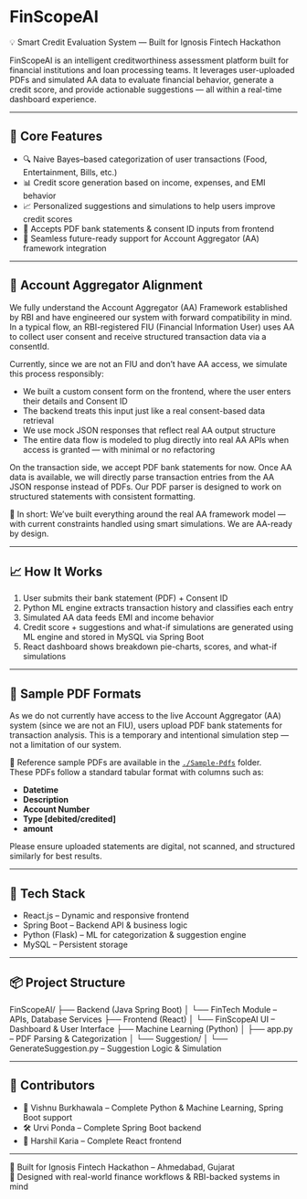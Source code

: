 # FinScopeAI

💡 Smart Credit Evaluation System — Built for Ignosis Fintech Hackathon

FinScopeAI is an intelligent creditworthiness assessment platform built for financial institutions and loan processing teams. It leverages user-uploaded PDFs and simulated AA data to evaluate financial behavior, generate a credit score, and provide actionable suggestions — all within a real-time dashboard experience.

---

## 🚀 Core Features

- 🔍 Naive Bayes–based categorization of user transactions (Food, Entertainment, Bills, etc.)
- 📊 Credit score generation based on income, expenses, and EMI behavior
- 📈 Personalized suggestions and simulations to help users improve credit scores
- 📄 Accepts PDF bank statements & consent ID inputs from frontend
- 🧠 Seamless future-ready support for Account Aggregator (AA) framework integration

---

## 🧠 Account Aggregator Alignment

We fully understand the Account Aggregator (AA) Framework established by RBI and have engineered our system with forward compatibility in mind. In a typical flow, an RBI-registered FIU (Financial Information User) uses AA to collect user consent and receive structured transaction data via a consentId.

Currently, since we are not an FIU and don’t have AA access, we simulate this process responsibly:

- We built a custom consent form on the frontend, where the user enters their details and Consent ID
- The backend treats this input just like a real consent-based data retrieval
- We use mock JSON responses that reflect real AA output structure
- The entire data flow is modeled to plug directly into real AA APIs when access is granted — with minimal or no refactoring

On the transaction side, we accept PDF bank statements for now. Once AA data is available, we will directly parse transaction entries from the AA JSON response instead of PDFs. Our PDF parser is designed to work on structured statements with consistent formatting.

💬 In short: We’ve built everything around the real AA framework model — with current constraints handled using smart simulations. We are AA-ready by design.

---

## 📈 How It Works

1. User submits their bank statement (PDF) + Consent ID
2. Python ML engine extracts transaction history and classifies each entry
3. Simulated AA data feeds EMI and income behavior
4. Credit score + suggestions and what-if simulations are generated using ML engine and stored in MySQL via Spring Boot
5. React dashboard shows breakdown pie-charts, scores, and what-if simulations

---

## 📄 Sample PDF Formats

As we do not currently have access to the live Account Aggregator (AA) system (since we are not an FIU), users upload PDF bank statements for transaction analysis. This is a temporary and intentional simulation step — not a limitation of our system.

📂 Reference sample PDFs are available in the [`./Sample-Pdfs`](./Sample-Pdfs) folder.  
These PDFs follow a standard tabular format with columns such as:

- **Datetime**
- **Description**
- **Account Number**
- **Type [debited/credited]**
- **amount**

Please ensure uploaded statements are digital, not scanned, and structured similarly for best results.

---

## 🧪 Tech Stack

- React.js – Dynamic and responsive frontend
- Spring Boot – Backend API & business logic
- Python (Flask) – ML for categorization & suggestion engine
- MySQL – Persistent storage

---

## 📦 Project Structure

FinScopeAI/
├── Backend (Java Spring Boot)
│ └── FinTech Module – APIs, Database Services
├── Frontend (React)
│ └── FinScopeAI UI – Dashboard & User Interface
├── Machine Learning (Python)
│ ├── app.py – PDF Parsing & Categorization
│ └── Suggestion/
│ └── GenerateSuggestion.py – Suggestion Logic & Simulation

---

## 👥 Contributors

- 🎯 Vishnu Burkhawala – Complete Python & Machine Learning, Spring Boot support
- 🛠️ Urvi Ponda – Complete Spring Boot backend
- 🎨 Harshil Karia – Complete React frontend

---

📍 Built for Ignosis Fintech Hackathon – Ahmedabad, Gujarat  
🔧 Designed with real-world finance workflows & RBI-backed systems in mind
